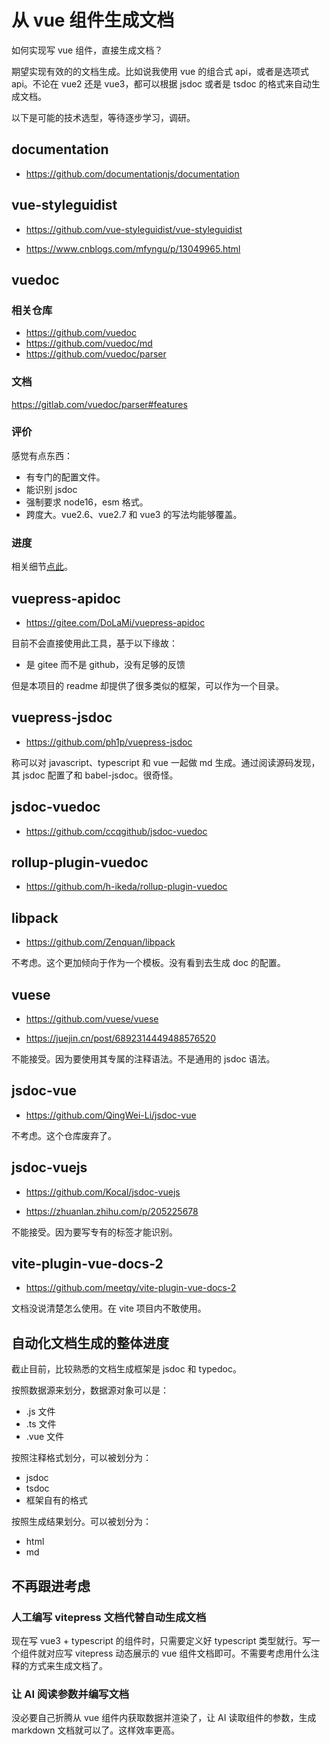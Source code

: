 # 从 vue 组件生成文档

如何实现写 vue 组件，直接生成文档？

期望实现有效的的文档生成。比如说我使用 vue 的组合式 api，或者是选项式 api。不论在 vue2 还是 vue3，都可以根据 jsdoc 或者是 tsdoc 的格式来自动生成文档。

以下是可能的技术选型，等待逐步学习，调研。

## documentation

- https://github.com/documentationjs/documentation

## vue-styleguidist

- https://github.com/vue-styleguidist/vue-styleguidist

- https://www.cnblogs.com/mfyngu/p/13049965.html

## vuedoc <Badge type="tip" text="优选" />

### 相关仓库

- https://github.com/vuedoc
- https://github.com/vuedoc/md
- https://github.com/vuedoc/parser

### 文档

https://gitlab.com/vuedoc/parser#features

### 评价

感觉有点东西：

- 有专门的配置文件。
- 能识别 jsdoc
- 强制要求 node16，esm 格式。
- 跨度大。vue2.6、vue2.7 和 vue3 的写法均能够覆盖。

### 进度

相关细节[点此](./vuedoc/index.md)。

## vuepress-apidoc <Badge type="info" text="值得商榷" />

- https://gitee.com/DoLaMi/vuepress-apidoc

目前不会直接使用此工具，基于以下缘故：

- 是 gitee 而不是 github，没有足够的反馈

但是本项目的 readme 却提供了很多类似的框架，可以作为一个目录。

## vuepress-jsdoc <Badge type="info" text="值得商榷" />

- https://github.com/ph1p/vuepress-jsdoc

称可以对 javascript、typescript 和 vue 一起做 md 生成。通过阅读源码发现，其 jsdoc 配置了和 babel-jsdoc。很奇怪。

## jsdoc-vuedoc

- https://github.com/ccqgithub/jsdoc-vuedoc

## rollup-plugin-vuedoc

- https://github.com/h-ikeda/rollup-plugin-vuedoc

## libpack <Badge type="danger" text="不考虑" />

- https://github.com/Zenquan/libpack

不考虑。这个更加倾向于作为一个模板。没有看到去生成 doc 的配置。

## vuese <Badge type="danger" text="不考虑" />

- https://github.com/vuese/vuese

- https://juejin.cn/post/6892314449488576520

不能接受。因为要使用其专属的注释语法。不是通用的 jsdoc 语法。

## jsdoc-vue <Badge type="danger" text="不考虑" />

- https://github.com/QingWei-Li/jsdoc-vue

不考虑。这个仓库废弃了。

## jsdoc-vuejs <Badge type="danger" text="不考虑" />

- https://github.com/Kocal/jsdoc-vuejs

- https://zhuanlan.zhihu.com/p/205225678

不能接受。因为要写专有的标签才能识别。

## vite-plugin-vue-docs-2 <Badge type="danger" text="不考虑" />

- https://github.com/meetqy/vite-plugin-vue-docs-2

文档没说清楚怎么使用。在 vite 项目内不敢使用。

## 自动化文档生成的整体进度

截止目前，比较熟悉的文档生成框架是 jsdoc 和 typedoc。

按照数据源来划分，数据源对象可以是：

- .js 文件
- .ts 文件
- .vue 文件

按照注释格式划分，可以被划分为：

- jsdoc
- tsdoc
- 框架自有的格式

按照生成结果划分。可以被划分为：

- html
- md

## 不再跟进考虑

### 人工编写 vitepress 文档代替自动生成文档

现在写 vue3 + typescript 的组件时，只需要定义好 typescript 类型就行。写一个组件就对应写 vitepress 动态展示的 vue 组件文档即可。不需要考虑用什么注释的方式来生成文档了。

### 让 AI 阅读参数并编写文档

没必要自己折腾从 vue 组件内获取数据并渲染了，让 AI 读取组件的参数，生成 markdown 文档就可以了。这样效率更高。
